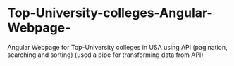 # Top-University-colleges-Angular-Webpage-
Angular Webpage for Top-University colleges in USA using API (pagination, searching and sorting) (used a pipe for transforming data from API)
